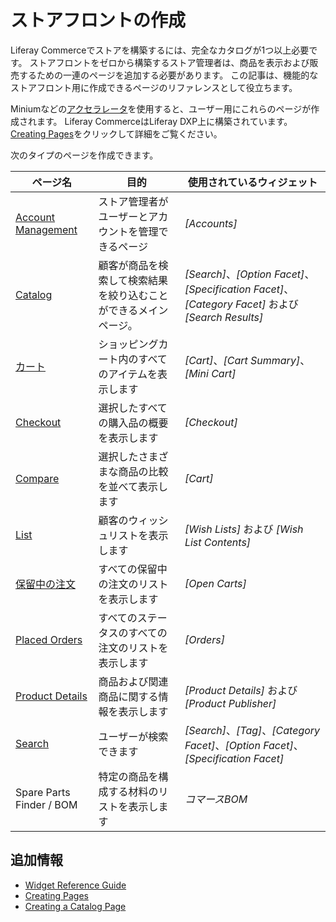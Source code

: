 # ストアフロントの作成

Liferay Commerceでストアを構築するには、完全なカタログが1つ以上必要です。 ストアフロントをゼロから構築するストア管理者は、商品を表示および販売するための一連のページを追加する必要があります。 この記事は、機能的なストアフロント用に作成できるページのリファレンスとして役立ちます。

Miniumなどの[アクセラレータ](../starting-a-store/accelerators.md)を使用すると、ユーザー用にこれらのページが作成されます。 Liferay CommerceはLiferay DXP上に構築されています。[Creating Pages](https://help.liferay.com/hc/en-us/articles/360018171291-Creating-Pages)をクリックして詳細をご覧ください。

次のタイプのページを作成できます。

| ページ名                                                                  | 目的                               | 使用されているウィジェット                                                                                 |
| --------------------------------------------------------------------- | -------------------------------- | --------------------------------------------------------------------------------------------- |
| [Account Management](../creating-store-content/account-management.md) | ストア管理者がユーザーとアカウントを管理できるページ       | *[Accounts]*                                                                                  |
| [Catalog](../creating-store-content/catalog.md)                       | 顧客が商品を検索して検索結果を絞り込むことができるメインページ。 | *[Search]*、*[Option Facet]*、*[Specification Facet]*、*[Category Facet]* および *[Search Results]* |
| [カート](../creating-store-content/cart.md)                              | ショッピングカート内のすべてのアイテムを表示します        | *[Cart]*、*[Cart Summary]*、*[Mini Cart]*                                                       |
| [Checkout](../creating-store-content/checkout.md)                     | 選択したすべての購入品の概要を表示します             | *[Checkout]*                                                                                  |
| [Compare](../creating-store-content/compare.md)                       | 選択したさまざまな商品の比較を並べて表示します          | *[Cart]*                                                                                      |
| [List](../creating-store-content/list.md)                             | 顧客のウィッシュリストを表示します                | *[Wish Lists]* および *[Wish List Contents]*                                                     |
| [保留中の注文](../creating-store-content/pending-orders.md)                 | すべての保留中の注文のリストを表示します             | *[Open Carts]*                                                                                |
| [Placed Orders](../creating-store-content/placed-orders.md)           | すべてのステータスのすべての注文のリストを表示します       | *[Orders]*                                                                                    |
| [Product Details](../creating-store-content/product-details.md)       | 商品および関連商品に関する情報を表示します            | *[Product Details]* および *[Product Publisher]*                                                 |
| [Search](../creating-store-content/search.md)                         | ユーザーが検索できます                      | *[Search]*、*[Tag]*、*[Category Facet]*、*[Option Facet]*、*[Specification Facet]*                |
| Spare Parts Finder / BOM                                              | 特定の商品を構成する材料のリストを表示します           | *コマースBOM*                                                                                     |

## 追加情報

  - [Widget Reference Guide](../creating-store-content/widget-reference.md)
  - [Creating Pages](https://help.liferay.com/hc/en-us/articles/360018171291-Creating-Pages)
  - [Creating a Catalog Page](./creating-a-catalog-page.md)
